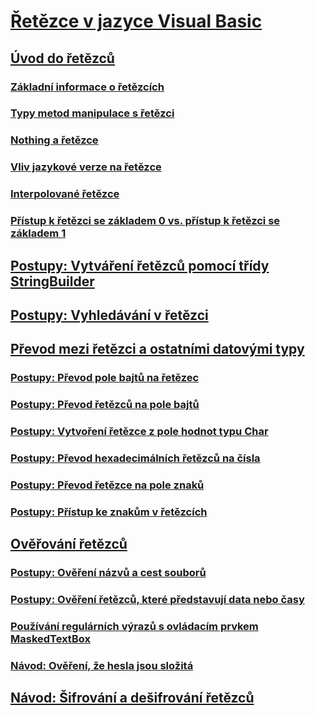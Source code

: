 # [Řetězce v jazyce Visual Basic](index.md)
## [Úvod do řetězců](introduction-to-strings.md)
### [Základní informace o řetězcích](string-basics.md)
### [Typy metod manipulace s řetězci](types-of-string-manipulation-methods.md)
### [Nothing a řetězce](nothing-and-strings.md)
### [Vliv jazykové verze na řetězce](how-culture-affects-strings.md)
### [Interpolované řetězce](interpolated-strings.md)
### [Přístup k řetězci se základem 0 vs. přístup k řetězci se základem 1](zero-based-vs-one-based-string-access.md)
## [Postupy: Vytváření řetězců pomocí třídy StringBuilder](how-to-create-strings-using-a-stringbuilder.md)
## [Postupy: Vyhledávání v řetězci](how-to-search-within-a-string.md)
## [Převod mezi řetězci a ostatními datovými typy](converting-between-strings-and-other-data-types.md)
### [Postupy: Převod pole bajtů na řetězec](how-to-convert-an-array-of-bytes-into-a-string.md)
### [Postupy: Převod řetězců na pole bajtů](how-to-convert-strings-into-an-array-of-bytes.md)
### [Postupy: Vytvoření řetězce z pole hodnot typu Char](how-to-create-a-string-from-an-array-of-char-values.md)
### [Postupy: Převod hexadecimálních řetězců na čísla](how-to-convert-hexadecimal-strings-to-numbers.md)
### [Postupy: Převod řetězce na pole znaků](how-to-convert-a-string-to-an-array-of-characters.md)
### [Postupy: Přístup ke znakům v řetězcích](how-to-access-characters-in-strings.md)
## [Ověřování řetězců](validating-strings.md)
### [Postupy: Ověření názvů a cest souborů](how-to-validate-file-names-and-paths.md)
### [Postupy: Ověření řetězců, které představují data nebo časy](how-to-validate-strings-that-represent-dates-or-times.md)
### [Používání regulárních výrazů s ovládacím prvkem MaskedTextBox](using-regular-expressions-with-the-maskedtextbox-control.md)
### [Návod: Ověření, že hesla jsou složitá](walkthrough-validating-that-passwords-are-complex.md)
## [Návod: Šifrování a dešifrování řetězců](walkthrough-encrypting-and-decrypting-strings.md)